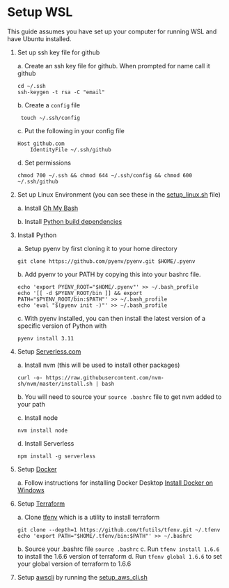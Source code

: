 # Setup WSL

This guide assumes you have set up your computer for running WSL and have Ubuntu installed.

1. Set up ssh key file for github

    a. Create an ssh key file for github. When prompted for name call it github

       cd ~/.ssh
       ssh-keygen -t rsa -C "email"

    b. Create a `config` file

        touch ~/.ssh/config
        

    c. Put the following in your config file

       Host github.com
           IdentityFile ~/.ssh/github

    d. Set permissions

       chmod 700 ~/.ssh && chmod 644 ~/.ssh/config && chmod 600 ~/.ssh/github

2. Set up Linux Environment (you can see these in the [setup_linux.sh](./setup_linux.sh) file)

    a. Install [Oh My Bash](https://github.com/ohmybash/oh-my-bash)

    b. Install [Python build dependencies](https://github.com/pyenv/pyenv/wiki#suggested-build-environment)

3. Install Python

    a. Setup pyenv by first cloning it to your home directory

       git clone https://github.com/pyenv/pyenv.git $HOME/.pyenv

    b. Add pyenv to your PATH by copying this into your bashrc file.

       echo 'export PYENV_ROOT="$HOME/.pyenv"' >> ~/.bash_profile
       echo '[[ -d $PYENV_ROOT/bin ]] && export PATH="$PYENV_ROOT/bin:$PATH"' >> ~/.bash_profile
       echo 'eval "$(pyenv init -)"' >> ~/.bash_profile
    
    c. With pyenv installed, you can then install the latest version of a specific version of Python with
      
       pyenv install 3.11

4. Setup [Serverless.com](https://www.serverless.com/)

   a. Install nvm (this will be used to install other packages)
    
       curl -o- https://raw.githubusercontent.com/nvm-sh/nvm/master/install.sh | bash

   b. You will need to source your `source .bashrc` file to get nvm added to your path

   c. Install node

       nvm install node

   d. Install Serverless

       npm install -g serverless


5. Setup [Docker](https://docs.docker.com/desktop/install/windows-install/)

    a. Follow instructions for installing Docker Desktop [Install Docker on Windows](https://docs.docker.com/desktop/install/windows-install/)

6. Setup [Terraform](https://www.terraform.io/)

    a. Clone [tfenv](https://github.com/tfutils/tfenv) which is a utility to install terraform

       git clone --depth=1 https://github.com/tfutils/tfenv.git ~/.tfenv
       echo 'export PATH="$HOME/.tfenv/bin:$PATH"' >> ~/.bashrc

    b. Source your .bashrc file `source .bashrc`
    c. Run `tfenv install 1.6.6` to install the 1.6.6 version of terraform
    d. Run `tfenv global 1.6.6` to set your global version of terraform to 1.6.6

7. Setup [awscli](https://docs.aws.amazon.com/cli/latest/userguide/cli-chap-welcome.html) by running the [setup_aws_cli.sh](./setup_aws_cli.sh)
